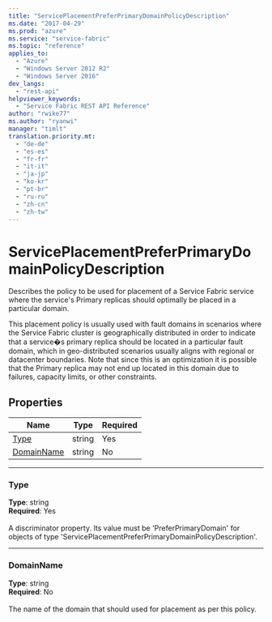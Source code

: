```yaml
---
title: "ServicePlacementPreferPrimaryDomainPolicyDescription"
ms.date: "2017-04-29"
ms.prod: "azure"
ms.service: "service-fabric"
ms.topic: "reference"
applies_to: 
  - "Azure"
  - "Windows Server 2012 R2"
  - "Windows Server 2016"
dev_langs: 
  - "rest-api"
helpviewer_keywords: 
  - "Service Fabric REST API Reference"
author: "rwike77"
ms.author: "ryanwi"
manager: "timlt"
translation.priority.mt: 
  - "de-de"
  - "es-es"
  - "fr-fr"
  - "it-it"
  - "ja-jp"
  - "ko-kr"
  - "pt-br"
  - "ru-ru"
  - "zh-cn"
  - "zh-tw"
---
```

# ServicePlacementPreferPrimaryDomainPolicyDescription

Describes the policy to be used for placement of a Service Fabric service where the service's Primary replicas should optimally be placed in a particular domain.

This placement policy is usually used with fault domains in scenarios where the Service Fabric cluster is geographically distributed in order to indicate that a service�s primary replica should be located in a particular fault domain, which in geo-distributed scenarios usually aligns with regional or datacenter boundaries. Note that since this is an optimization it is possible that the Primary replica may not end up located in this domain due to failures, capacity limits, or other constraints.


## Properties
| Name | Type | Required |
| --- | --- | --- |
| [Type](#type) | string | Yes |
| [DomainName](#domainname) | string | No |

____
### Type
__Type__: string <br/>
__Required__: Yes <br/>
<br/>
A discriminator property. Its value must be 'PreferPrimaryDomain' for objects of type 'ServicePlacementPreferPrimaryDomainPolicyDescription'.

____
### DomainName
__Type__: string <br/>
__Required__: No<br/>
<br/>
The name of the domain that should used for placement as per this policy.
